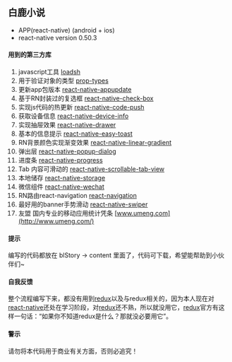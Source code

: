 ## 白鹿小说

- APP(react-native)  (android + ios)
- react-native  version  0.50.3

#### 用到的第三方库

1. javascript工具 [loadsh](http://www.css88.com/doc/lodash/)
2. 用于验证对象的类型 [prop-types](http://www.hangge.com/blog/cache/detail_1743.html)
3. 更新app包版本 [react-native-appupdate](https://www.npmjs.com/package/react-native-appupdate) 
4. 基于RN封装过的复选框 [react-native-check-box](https://www.npmjs.com/package/react-native-checkbox)
5. 实现js代码的热更新 [react-native-code-push](https://github.com/Microsoft/react-native-code-push) 
6. 获取设备信息 [react-native-device-info](https://www.npmjs.com/package/rn-device-info)
7. 实现抽屉效果 [react-native-drawer](https://www.npmjs.com/package/react-native-drawer) 
8. 基本的信息提示 [react-native-easy-toast](http://www.qingpingshan.com/rjbc/az/135457.html)
9. RN背景颜色实现渐变效果 [react-native-linear-gradient](https://github.com/react-native-community/react-native-linear-gradient)
10. 弹出层 [react-native-popup-dialog](https://www.npmjs.com/package/react-native-popup-dialog) 
11. 进度条 [react-native-progress](https://www.npmjs.com/package/react-native-progress)
12. Tab 内容可滑动的 [react-native-scrollable-tab-view](https://github.com/skv-headless/react-native-scrollable-tab-view)
13. 本地储存 [react-native-storage](https://www.npmjs.com/package/react-native-storage)
14. 微信组件 [react-native-wechat](https://www.jianshu.com/p/3f424cccb888)
15. RN路由react-navigation [react-navigation](https://github.com/react-navigation/react-navigation)
16. 最好用的banner手势滑动 [react-native-swiper](https://github.com/leecade/react-native-swiper)
17. 友盟 国内专业的移动应用统计凭条 [www.umeng.com](http://www.umeng.com/)

#### 提示

编写的代码都放在 blStory -> content 里面了，代码可下载，希望能帮助到小伙伴们~

#### 自我反馈

整个流程编写下来，都没有用到[redux](http://cn.redux.js.org/)以及与redux相关的，因为本人现在对[react-native](https://facebook.github.io/react-native)还处在学习阶段，对[redux](http://cn.redux.js.org/)还不熟，所以就没用它，[redux](http://cn.redux.js.org/)官方有这样一句话：“如果你不知道redux是什么？那就没必要用它”。

#### 警示

请勿将本代码用于商业有关方面，否则必追究！

 



